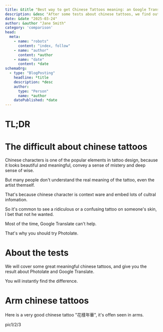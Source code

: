 ```yaml
---
title: &title "Best way to get Chinese Tattoos meaning: an Google Translate alternative"
description: &desc "After some tests about chinese tattoos, we find out that Photolate could give you the fully context understand meaning about the tattoos, not just word to word translation."
date: &date "2025-03-24"
author: &author "Jane Smith"
category: 'comparison'
head:
  meta:
    - name: "robots"
      content: "index, follow"
    - name: "author"
      content: *author
    - name: "date"
      content: *date
schemaOrg:
  - type: "BlogPosting"
    headline: *title
    description: *desc
    author:
      type: "Person"
      name: *author
    datePublished: *date
---
```



# TL;DR



# The difficult about chinese tattoos

Chinese characters is one of the popular elements in tattoo design, because it looks beautiful and meaningful, convey a sense of mistery and deep sense of wise.

But many people don't understand the real meaning of the tattoo, even the artist themself.

That's because chinese character is context ware and embed lots of cultral infomation. 

So it's common to see a ridiculous or a confusing tattoo on someone's skin, I bet that not he wanted.

Most of the time, Google Translate can't help.

That's why you should try Photolate.

# About the tests

We will cover some great meaningful chinese tattoos, and give you the result about Photolate and Google Translate.

You will instantly find the difference.

# Arm chinese tattoos

Here is a very good chinese tattoo "花樣年華", it's offen seen in arms.

pic1/2/3



